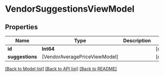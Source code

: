 # VendorSuggestionsViewModel

## Properties
Name | Type | Description | Notes
------------ | ------------- | ------------- | -------------
**id** | **Int64** |  | [optional] 
**suggestions** | [VendorAveragePriceViewModel] |  | [optional] 

[[Back to Model list]](../README.md#documentation-for-models) [[Back to API list]](../README.md#documentation-for-api-endpoints) [[Back to README]](../README.md)


